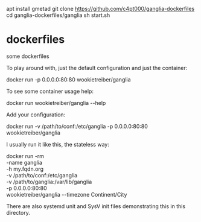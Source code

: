 apt install gmetad
git clone https://github.com/c4pt000/ganglia-dockerfiles
cd ganglia-dockerfiles/ganglia
sh start.sh

dockerfiles
===========

some dockerfiles

To play around with, just the default configuration and just the container:

docker run -p 0.0.0.0:80:80 wookietreiber/ganglia

To see some container usage help:

docker run wookietreiber/ganglia --help

Add your configuration:

docker run -v /path/to/conf:/etc/ganglia -p 0.0.0.0:80:80 wookietreiber/ganglia

I usually run it like this, the stateless way:

docker run -rm \
  -name ganglia \
  -h my.fqdn.org \
  -v /path/to/conf:/etc/ganglia \
  -v /path/to/ganglia:/var/lib/ganglia \
  -p 0.0.0.0:80:80 \
  wookietreiber/ganglia
  --timezone Continent/City

There are also systemd unit and SysV init files demonstrating this in this directory.


